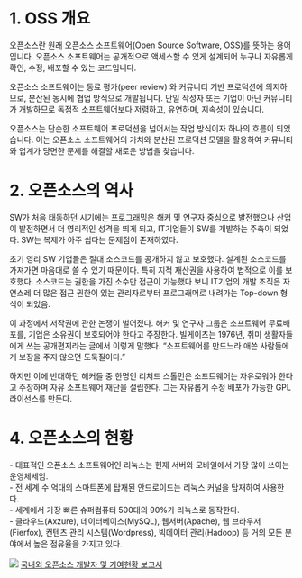 
<h1>1. OSS 개요</h1>
오픈소스란 원래 오픈소스 소프트웨어(Open Source Software, OSS)를 뜻하는 용어입니다. 오픈소스 소프트웨어는 공개적으로 액세스할 수 있게 설계되어 누구나 자유롭게 확인, 수정, 배포할 수 있는 코드입니다.

오픈소스 소프트웨어는 동료 평가(peer review) 와 커뮤니티 기반 프로덕션에 의지하므로, 분산된 동시에 협업 방식으로 개발됩니다. 단일 작성자 또는 기업이 아닌 커뮤니티가 개발하므로 독점적 소프트웨어보다 저렴하고, 유연하며, 지속성이 있습니다.

오픈소스는 단순한 소프트웨어 프로덕션을 넘어서는 작업 방식이자 하나의 흐름이 되었습니다. 이는 오픈소스 소프트웨어의 가치와 분산된 프로덕션 모델을 활용하여 커뮤니티와 업계가 당면한 문제를 해결할 새로운 방법을 찾습니다.

<h1>2. 오픈소스의 역사</h1>
SW가 처음 태동하던 시기에는 프로그래밍은 해커 및 연구자 중심으로 발전했으나 산업이 발전하면서 더 영리적인 성격을 띄게 되고, IT기업들이 SW를 개발하는 주축이 되었다. SW는 복제가 아주 쉽다는 문제점이 존재하였다.

초기 영리 SW 기업들은 절대 소스코드를 공개하지 않고 보호했다. 설계된 소스코드를 가져가면 마음대로 쓸 수 있기 때문이다. 특히 지적 재산권을 사용하여 법적으로 이를 보호했다. 소스코드는 권한을 가진 소수만 접근이 가능했다 보니 IT기업의 개발 조직은 자연스레 더 많은 접근 권한이 있는 관리자로부터 프로그래머로 내려가는 Top-down 형식이 되었음.

이 과정에서 저작권에 관한 논쟁이 벌어졌다. 해커 및 연구자 그룹은 소프트웨어 무료배포를, 기업은 소유권이 보호되어야 한다고 주장한다. 빌게이츠는 1976년, 취미 생활자들에게 쓰는 공개편지라는 글에서 이렇게 말했다. “소프트웨어를 만드느라 애쓴 사람들에게 보장을 주지 않으면 도둑질이다.”

하지만 이에 반대하던 해커들 중 한명인 리처드 스톨먼은 소프트웨어는 자유로워야 한다고 주장하며 자유 소프트웨어 재단을 설립한다. 그는 자유롭게 수정 배포가 가능한 GPL 라이선스를 만든다.

<h1>4.	오픈소스의 현황</h1>
- 대표적인 오픈소스 소프트웨어인 리눅스는 현재 서버와 모바일에서 가장 많이 쓰이는 운영체제임.<br>
- 전 세계 수 억대의 스마트폰에 탑재된 안드로이드는 리눅스 커널을 탑재하여 사용한다.<br>
- 세계에서 가장 빠른 슈퍼컴퓨터 500대의 90%가 리눅스로 동작한다.<br>
- 클라우드(Axzure), 데이터베이스(MySQL), 웹서버(Apache), 웹 브라우저(Fierfox), 컨텐츠 관리 시스템(Wordpress), 빅데이터 관리(Hadoop) 등 거의 모든 분야에서 높은 점유율을 가지고 있다.<br><br>
<img src="https://user-images.githubusercontent.com/113485036/193741339-57c0a83b-690b-4d08-aa2d-62a29ae8e004.png">
<a href="https://www.oss.kr/oss_guide/show/f74f64ae-767b-4667-96bf-8a0dc8ab0082">국내외 오픈소스 개발자 및 기여현황 보고서</a>
